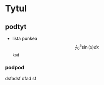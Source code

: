 # Tytul

## podtyt
* lista punkea
  $$
  \oint_0^5 \sin(x) dx
  $$
``` kod ```
### podpod
dsfadsf
dfad
sf
 
 
